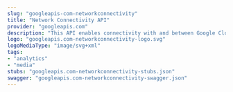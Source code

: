 ```yaml
---
slug: "googleapis-com-networkconnectivity"
title: "Network Connectivity API"
provider: "googleapis.com"
description: "This API enables connectivity with and between Google Cloud resources."
logo: "googleapis.com-networkconnectivity-logo.svg"
logoMediaType: "image/svg+xml"
tags:
- "analytics"
- "media"
stubs: "googleapis.com-networkconnectivity-stubs.json"
swagger: "googleapis.com-networkconnectivity-swagger.json"
---
```

